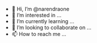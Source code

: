 - 👋 Hi, I’m @narendraone
- 👀 I’m interested in ...
- 🌱 I’m currently learning ...
- 💞️ I’m looking to collaborate on ...
- 📫 How to reach me ...

<!---
narendraone/narendraone is a ✨ special ✨ repository because its `README.md` (this file) appears on your GitHub profile.
You can click the Preview link to take a look at your changes.
--->
